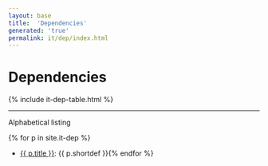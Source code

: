 ```yaml
---
layout: base
title:  'Dependencies'
generated: 'true'
permalink: it/dep/index.html
---
```


# Dependencies

{% include it-dep-table.html %}

----------

Alphabetical listing

{% for p in site.it-dep %}
* [{{ p.title }}](): {{ p.shortdef }}{% endfor %}
